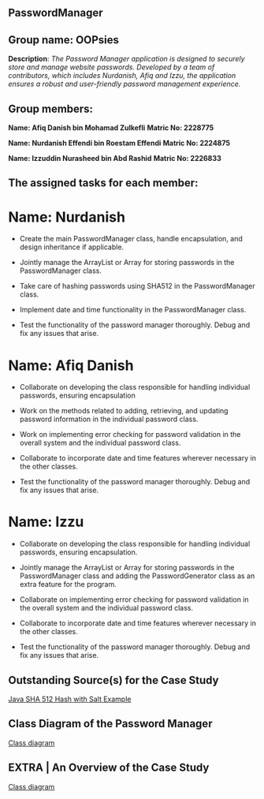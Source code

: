 ## PasswordManager

## Group name: OOPsies     

**Description**: *The Password Manager application is designed to securely store and manage website passwords. Developed by a team of contributors, which includes Nurdanish, Afiq and Izzu, the application ensures a robust and user-friendly password management experience.*

## Group members: 

**Name:  Afiq Danish bin Mohamad Zulkefli**
**Matric No: 2228775**

**Name: Nurdanish Effendi bin Roestam Effendi**
**Matric No: 2224875**

**Name: Izzuddin Nurasheed bin Abd Rashid**
**Matric No: 2226833**

## The assigned tasks for each member: 

# Name: Nurdanish

- Create the main PasswordManager class, handle encapsulation, and design inheritance if applicable.

- Jointly manage the ArrayList or Array for storing passwords in the PasswordManager class.

- Take care of hashing passwords using SHA512 in the PasswordManager class.

- Implement date and time functionality in the PasswordManager class.

- Test the functionality of the password manager thoroughly.
Debug and fix any issues that arise.


# Name: Afiq Danish 

- Collaborate on developing the class responsible for handling individual passwords, ensuring encapsulation

- Work on the methods related to adding, retrieving, and updating password information in the individual password class.

- Work on implementing error checking for password validation in the overall system and the individual password class.

- Collaborate to incorporate date and time features wherever necessary in the other classes.

- Test the functionality of the password manager thoroughly.
Debug and fix any issues that arise.

# Name: Izzu

- Collaborate on developing the class responsible for handling individual passwords, ensuring encapsulation.

- Jointly manage the ArrayList or Array for storing passwords in the PasswordManager class and adding the PasswordGenerator class as an extra feature for the program.

- Collaborate on implementing error checking for password validation in the overall system and the individual password class.

- Collaborate to incorporate date and time features wherever necessary in the other classes.

- Test the functionality of the password manager thoroughly.
Debug and fix any issues that arise.

## Outstanding Source(s) for the Case Study

[Java SHA 512 Hash with Salt Example](https://www.javaguides.net/2020/02/java-sha-512-hash-with-salt-example.html)

## Class Diagram of the Password Manager

[Class diagram](https://docs.google.com/document/d/152oTLROKgamGHCiuh446cFzVv5dsuFzF82SR7t__Bww/edit?usp=sharing)

## EXTRA | An Overview of the Case Study

[Class diagram](https://docs.google.com/document/d/1HFAFOEhmk_8Psh4iIoJWRh0PRFzy6kR42hrNUK7_DZM/edit?usp=sharing)

                